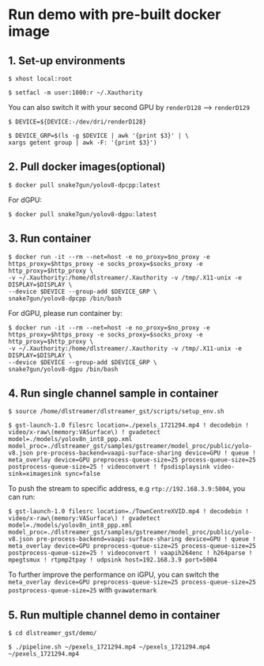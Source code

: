 # Run demo with pre-built docker image

## 1. Set-up environments ##
   
   ```
   $ xhost local:root
   ```
   
   ```
   $ setfacl -m user:1000:r ~/.Xauthority
   ```
   
   You can also switch it with your second GPU by ```renderD128``` --> ```renderD129```
   ```
   $ DEVICE=${DEVICE:-/dev/dri/renderD128}
   ```
   
   ```
   $ DEVICE_GRP=$(ls -g $DEVICE | awk '{print $3}' | \
   xargs getent group | awk -F: '{print $3}')
   ```
## 2. Pull docker images(optional)

   ```
   $ docker pull snake7gun/yolov8-dpcpp:latest
   ```

   For dGPU:
   
   ```
   $ docker pull snake7gun/yolov8-dgpu:latest
   ```
    
## 3. Run container
   
   ```
   $ docker run -it --rm --net=host -e no_proxy=$no_proxy -e https_proxy=$https_proxy -e socks_proxy=$socks_proxy -e http_proxy=$http_proxy \
   -v ~/.Xauthority:/home/dlstreamer/.Xauthority -v /tmp/.X11-unix -e DISPLAY=$DISPLAY \
   --device $DEVICE --group-add $DEVICE_GRP \
   snake7gun/yolov8-dpcpp /bin/bash
   ```
   
   For dGPU, please run container by:
   
   ```
   $ docker run -it --rm --net=host -e no_proxy=$no_proxy -e https_proxy=$https_proxy -e socks_proxy=$socks_proxy -e http_proxy=$http_proxy \
   -v ~/.Xauthority:/home/dlstreamer/.Xauthority -v /tmp/.X11-unix -e DISPLAY=$DISPLAY \
   --device $DEVICE --group-add $DEVICE_GRP \
   snake7gun/yolov8-dgpu /bin/bash
   ```

## 4. Run single channel sample in container

   ```
   $ source /home/dlstreamer/dlstreamer_gst/scripts/setup_env.sh
   ```
   
   
   ```
   $ gst-launch-1.0 filesrc location=./pexels_1721294.mp4 ! decodebin ! video/x-raw\(memory:VASurface\) ! gvadetect model=./models/yolov8n_int8_ppp.xml model_proc=./dlstreamer_gst/samples/gstreamer/model_proc/public/yolo-v8.json pre-process-backend=vaapi-surface-sharing device=GPU ! queue ! meta_overlay device=GPU preprocess-queue-size=25 process-queue-size=25 postprocess-queue-size=25 ! videoconvert ! fpsdisplaysink video-sink=ximagesink sync=false
   ```

   To push the stream to specific address, e.g ```rtp://192.168.3.9:5004```, you can run:


   ```
   $ gst-launch-1.0 filesrc location=./TownCentreXVID.mp4 ! decodebin ! video/x-raw\(memory:VASurface\) ! gvadetect model=./models/yolov8n_int8_ppp.xml model_proc=./dlstreamer_gst/samples/gstreamer/model_proc/public/yolo-v8.json pre-process-backend=vaapi-surface-sharing device=GPU ! queue ! meta_overlay device=GPU preprocess-queue-size=25 process-queue-size=25 postprocess-queue-size=25 ! videoconvert ! vaapih264enc ! h264parse ! mpegtsmux ! rtpmp2tpay ! udpsink host=192.168.3.9 port=5004
   ```

   To further improve the performance on iGPU, you can switch the ```meta_overlay device=GPU preprocess-queue-size=25 process-queue-size=25 postprocess-queue-size=25``` with ```gvawatermark```

## 5. Run multiple channel demo in container

   ```
   $ cd dlstreamer_gst/demo/
   ```
   

   ```
   $ ./pipeline.sh ~/pexels_1721294.mp4 ~/pexels_1721294.mp4 ~/pexels_1721294.mp4

   ```
